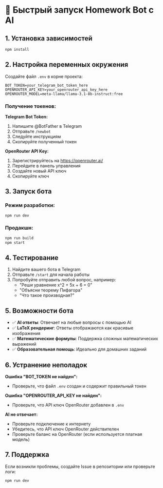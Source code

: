 # 🚀 Быстрый запуск Homework Bot с AI

## 1. Установка зависимостей
```bash
npm install
```

## 2. Настройка переменных окружения

Создайте файл `.env` в корне проекта:
```env
BOT_TOKEN=your_telegram_bot_token_here
OPENROUTER_API_KEY=your_openrouter_api_key_here
OPENROUTER_MODEL=meta-llama/llama-3.1-8b-instruct:free
```

### Получение токенов:

**Telegram Bot Token:**
1. Напишите @BotFather в Telegram
2. Отправьте `/newbot`
3. Следуйте инструкциям
4. Скопируйте полученный токен

**OpenRouter API Key:**
1. Зарегистрируйтесь на https://openrouter.ai/
2. Перейдите в панель управления
3. Создайте новый API ключ
4. Скопируйте ключ

## 3. Запуск бота

### Режим разработки:
```bash
npm run dev
```

### Продакшн:
```bash
npm run build
npm start
```

## 4. Тестирование

1. Найдите вашего бота в Telegram
2. Отправьте `/start` для начала работы
3. Попробуйте отправить любой вопрос, например:
   - "Реши уравнение x^2 + 5x + 6 = 0"
   - "Объясни теорему Пифагора"
   - "Что такое производная?"

## 5. Возможности бота

- ✅ **AI ответы**: Отвечает на любые вопросы с помощью AI
- ✅ **LaTeX рендеринг**: Ответы отображаются как красивые изображения
- ✅ **Математические формулы**: Поддержка сложных математических выражений
- ✅ **Образовательная помощь**: Идеально для домашних заданий

## 6. Устранение неполадок

**Ошибка "BOT_TOKEN не найден":**
- Проверьте, что файл `.env` создан и содержит правильный токен

**Ошибка "OPENROUTER_API_KEY не найден":**
- Проверьте, что API ключ OpenRouter добавлен в `.env`

**AI не отвечает:**
- Проверьте подключение к интернету
- Убедитесь, что API ключ OpenRouter действителен
- Проверьте баланс на OpenRouter (если используется платная модель)

## 7. Поддержка

Если возникли проблемы, создайте Issue в репозитории или проверьте логи:
```bash
npm run dev
```
